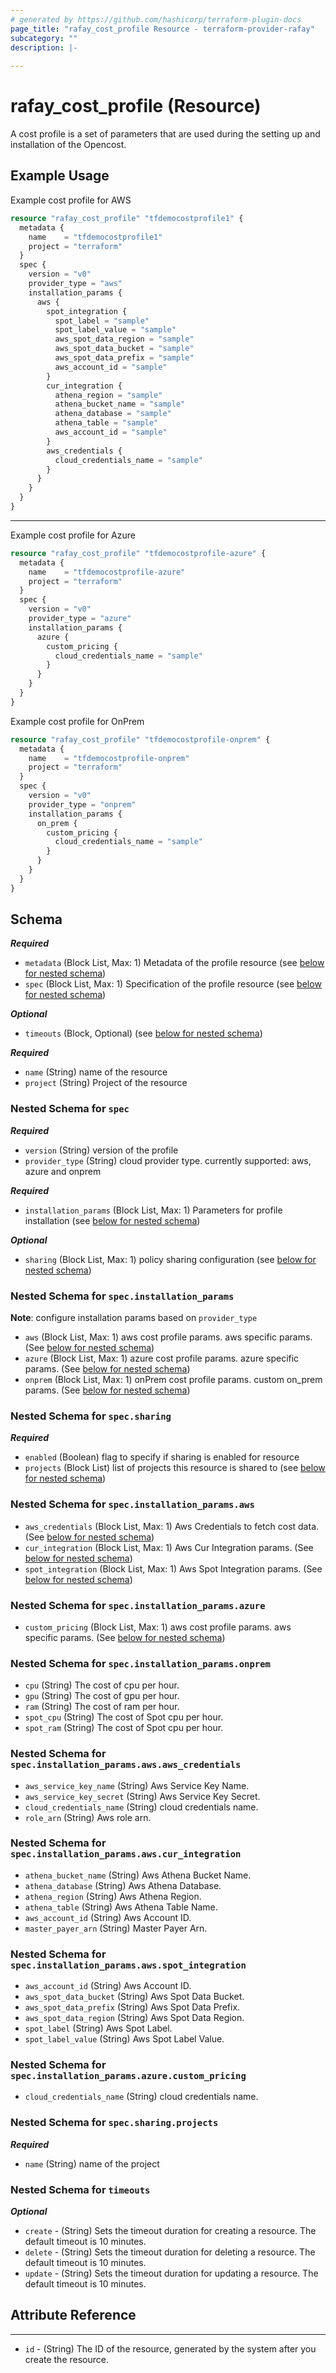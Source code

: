 ```yaml
---
# generated by https://github.com/hashicorp/terraform-plugin-docs
page_title: "rafay_cost_profile Resource - terraform-provider-rafay"
subcategory: ""
description: |-
  
---
```


# rafay_cost_profile (Resource)
A cost profile is a set of parameters that are used during the setting up and installation of the Opencost.



## Example Usage

Example cost profile for AWS

```terraform
resource "rafay_cost_profile" "tfdemocostprofile1" {
  metadata {
    name    = "tfdemocostprofile1"
    project = "terraform"
  }
  spec {
    version = "v0"
    provider_type = "aws"
    installation_params {
      aws {
        spot_integration {
          spot_label = "sample"
          spot_label_value = "sample"
          aws_spot_data_region = "sample"
          aws_spot_data_bucket = "sample"
          aws_spot_data_prefix = "sample"
          aws_account_id = "sample"
        }
        cur_integration {
          athena_region = "sample"
          athena_bucket_name = "sample"
          athena_database = "sample"
          athena_table = "sample"
          aws_account_id = "sample"
        }
        aws_credentials {
          cloud_credentials_name = "sample"
        }
      }
    }
  }
}
```

---

Example cost profile for Azure

```terraform
resource "rafay_cost_profile" "tfdemocostprofile-azure" {
  metadata {
    name    = "tfdemocostprofile-azure"
    project = "terraform"
  }
  spec {
    version = "v0"
    provider_type = "azure"
    installation_params {
      azure {
        custom_pricing {
          cloud_credentials_name = "sample"
        }
      }
    }
  }
}
```

Example cost profile for OnPrem

```terraform
resource "rafay_cost_profile" "tfdemocostprofile-onprem" {
  metadata {
    name    = "tfdemocostprofile-onprem"
    project = "terraform"
  }
  spec {
    version = "v0"
    provider_type = "onprem"
    installation_params {
      on_prem {
        custom_pricing {
          cloud_credentials_name = "sample"
        }
      }
    }
  }
}
```

<!-- schema generated by tfplugindocs -->
## Schema

***Required***

- `metadata` (Block List, Max: 1) Metadata of the profile resource (see [below for nested schema](#nestedblock--metadata))
- `spec` (Block List, Max: 1) Specification of the profile resource (see [below for nested schema](#nestedblock--spec))

***Optional***

- `timeouts` (Block, Optional) (see [below for nested schema](#nestedblock--timeouts))


***Required***

- `name` (String) name of the resource
- `project` (String) Project of the resource


<a id="nestedblock--spec"></a>
### Nested Schema for `spec`

***Required***
- `version` (String) version of the profile
- `provider_type` (String) cloud provider type. currently supported: aws, azure and onprem

***Required***
- `installation_params` (Block List, Max: 1) Parameters for profile installation (see [below for nested schema](#nestedblock--spec--installation_params))

***Optional***
- `sharing` (Block List, Max: 1) policy sharing configuration (see [below for nested schema](#nestedblock--spec--sharing))

<a id="nestedblock--spec--installation_params"></a>
### Nested Schema for `spec.installation_params`

**Note**: configure installation params based on `provider_type`

- `aws` (Block List, Max: 1) aws cost profile params. aws specific params. (See [below for nested schema](#nestedblock--spec--installation_params--aws))
- `azure` (Block List, Max: 1) azure cost profile params. azure specific params. (See [below for nested schema](#nestedblock--spec--installation_params--azure))
- `onprem` (Block List, Max: 1) onPrem cost profile params. custom on_prem params. (See [below for nested schema](#nestedblock--spec--installation_params--onprem))


<a id="nestedblock--spec--sharing"></a>
### Nested Schema for `spec.sharing`

***Required***

- `enabled` (Boolean) flag to specify if sharing is enabled for resource
- `projects` (Block List) list of projects this resource is shared to (see [below for nested schema](#nestedblock--spec--sharing--projects))

<a id="nestedblock--spec--installation_params--aws"></a>
### Nested Schema for `spec.installation_params.aws`

- `aws_credentials` (Block List, Max: 1) Aws Credentials to fetch cost data. (See [below for nested schema](#nestedblock--spec--installation_params--aws--aws_credentials))
- `cur_integration` (Block List, Max: 1) Aws Cur Integration params. (See [below for nested schema](#nestedblock--spec--installation_params--aws--cur_integration))
- `spot_integration` (Block List, Max: 1) Aws Spot Integration params. (See [below for nested schema](#nestedblock--spec--installation_params--aws--spot_integration))

<a id="nestedblock--spec--installation_params--azure"></a>
### Nested Schema for `spec.installation_params.azure`

- `custom_pricing` (Block List, Max: 1) aws cost profile params. aws specific params. (See [below for nested schema](#nestedblock--spec--installation_params--azure--custom_pricing))

<a id="nestedblock--spec--installation_params--onprem"></a>
### Nested Schema for `spec.installation_params.onprem`

- `cpu` (String) The cost of cpu per hour.
- `gpu` (String) The cost of gpu per hour.
- `ram` (String) The cost of ram per hour.
- `spot_cpu` (String) The cost of Spot cpu per hour.
- `spot_ram` (String) The cost of Spot cpu per hour.

<a id="nestedblock--spec--installation_params--aws--aws_credentials"></a>
### Nested Schema for `spec.installation_params.aws.aws_credentials`

- `aws_service_key_name` (String) Aws Service Key Name.
- `aws_service_key_secret` (String) Aws Service Key Secret.
- `cloud_credentials_name` (String) cloud credentials name.
- `role_arn` (String) Aws role arn.

<a id="nestedblock--spec--installation_params--aws--cur_integration"></a>
### Nested Schema for `spec.installation_params.aws.cur_integration`

- `athena_bucket_name` (String) Aws Athena Bucket Name.
- `athena_database` (String) Aws Athena Database.
- `athena_region` (String) Aws Athena Region.
- `athena_table` (String) Aws Athena Table Name.
- `aws_account_id` (String) Aws Account ID.
- `master_payer_arn` (String) Master Payer Arn.

<a id="nestedblock--spec--installation_params--aws--spot_integration"></a>
### Nested Schema for `spec.installation_params.aws.spot_integration`

- `aws_account_id` (String) Aws Account ID.
- `aws_spot_data_bucket` (String) Aws Spot Data Bucket.
- `aws_spot_data_prefix` (String) Aws Spot Data Prefix.
- `aws_spot_data_region` (String) Aws Spot Data Region.
- `spot_label` (String) Aws Spot Label.
- `spot_label_value` (String) Aws Spot Label Value.

<a id="nestedblock--spec--installation_params--azure--custom_pricing"></a>
### Nested Schema for `spec.installation_params.azure.custom_pricing`

- `cloud_credentials_name` (String) cloud credentials name.

<a id="nestedblock--spec--sharing--projects"></a>
### Nested Schema for `spec.sharing.projects`

***Required***

- `name` (String) name of the project


<a id="nestedblock--timeouts"></a>
### Nested Schema for `timeouts`

***Optional***
- `create` - (String) Sets the timeout duration for creating a resource. The default timeout is 10 minutes. 
- `delete` - (String) Sets the timeout duration for deleting a resource. The default timeout is 10 minutes. 
- `update` - (String) Sets the timeout duration for updating a resource. The default timeout is 10 minutes. 


## Attribute Reference

---

- `id` - (String) The ID of the resource, generated by the system after you create the resource.

